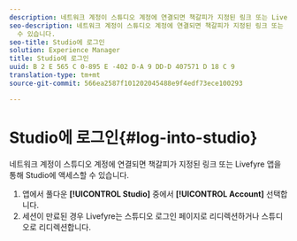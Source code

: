 ```yaml
---
description: 네트워크 계정이 스튜디오 계정에 연결되면 책갈피가 지정된 링크 또는 Livefyre 앱을 통해 Studio에 액세스할 수 있습니다.
seo-description: 네트워크 계정이 스튜디오 계정에 연결되면 책갈피가 지정된 링크 또는 Livefyre 앱을 통해 Studio에 액세스할
  수 있습니다.
seo-title: Studio에 로그인
solution: Experience Manager
title: Studio에 로그인
uuid: B 2 E 565 C 0-895 E -402 D-A 9 DD-D 407571 D 18 C 9
translation-type: tm+mt
source-git-commit: 566ea2587f101202045488e9f4edf73ece100293

---
```



# Studio에 로그인{#log-into-studio}

네트워크 계정이 스튜디오 계정에 연결되면 책갈피가 지정된 링크 또는 Livefyre 앱을 통해 Studio에 액세스할 수 있습니다.

1. 앱에서 풀다운 **[!UICONTROL Studio]** 중에서 **[!UICONTROL Account]** 선택합니다.
1. 세션이 만료된 경우 Livefyre는 스튜디오 로그인 페이지로 리디렉션하거나 스튜디오로 리디렉션합니다.
